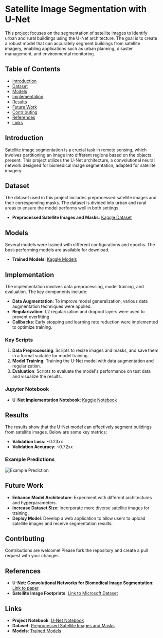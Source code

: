 # Satellite Image Segmentation with U-Net

This project focuses on the segmentation of satellite images to identify urban and rural buildings using the U-Net architecture. The goal is to create a robust model that can accurately segment buildings from satellite imagery, enabling applications such as urban planning, disaster management, and environmental monitoring.

## Table of Contents
- [Introduction](#introduction)
- [Dataset](#dataset)
- [Models](#models)
- [Implementation](#implementation)
- [Results](#results)
- [Future Work](#future-work)
- [Contributing](#contributing)
- [References](#references)
- [Links](#links)

## Introduction

Satellite image segmentation is a crucial task in remote sensing, which involves partitioning an image into different regions based on the objects present. This project utilizes the U-Net architecture, a convolutional neural network designed for biomedical image segmentation, adapted for satellite imagery.

## Dataset

The dataset used in this project includes preprocessed satellite images and their corresponding masks. The dataset is divided into urban and rural areas to ensure the model performs well in both settings.

- **Preprocessed Satellite Images and Masks**: [Kaggle Dataset](https://www.kaggle.com/datasets/tugberkdikmen/preprocessed-satellite-images-masks)

## Models

Several models were trained with different configurations and epochs. The best-performing models are available for download.

- **Trained Models**: [Kaggle Models](https://www.kaggle.com/models/tugberkdikmen/sat_img_seg_models/settings)

## Implementation

The implementation involves data preprocessing, model training, and evaluation. The key components include:

- **Data Augmentation**: To improve model generalization, various data augmentation techniques were applied.
- **Regularization**: L2 regularization and dropout layers were used to prevent overfitting.
- **Callbacks**: Early stopping and learning rate reduction were implemented to optimize training.

### Key Scripts

1. **Data Preprocessing**: Scripts to resize images and masks, and save them in a format suitable for model training.
2. **Model Training**: Training the U-Net model with data augmentation and regularization.
3. **Evaluation**: Scripts to evaluate the model's performance on test data and visualize the results.

### Jupyter Notebook

- **U-Net Implementation Notebook**: [Kaggle Notebook](https://www.kaggle.com/code/tugberkdikmen/u-net/notebook)

## Results

The results show that the U-Net model can effectively segment buildings from satellite images. Below are some key metrics:

- **Validation Loss**: ~0.23xx
- **Validation Accuracy**: ~0.72xx

### Example Predictions

![Example Prediction](path_to_example_image.png)

## Future Work

- **Enhance Model Architecture**: Experiment with different architectures and hyperparameters.
- **Increase Dataset Size**: Incorporate more diverse satellite images for training.
- **Deploy Model**: Develop a web application to allow users to upload satellite images and receive segmentation results.

## Contributing

Contributions are welcome! Please fork the repository and create a pull request with your changes.

## References

- **U-Net: Convolutional Networks for Biomedical Image Segmentation**: [Link to paper](https://arxiv.org/abs/1505.04597)
- **Satellite Image Footprints**: [Link to Microsoft Dataset](https://github.com/microsoft/GlobalMLBuildingFootprints)

## Links

- **Project Notebook**: [U-Net Notebook](https://www.kaggle.com/code/tugberkdikmen/u-net/notebook)
- **Dataset**: [Preprocessed Satellite Images and Masks](https://www.kaggle.com/datasets/tugberkdikmen/preprocessed-satellite-images-masks)
- **Models**: [Trained Models](https://www.kaggle.com/models/tugberkdikmen/sat_img_seg_models)
